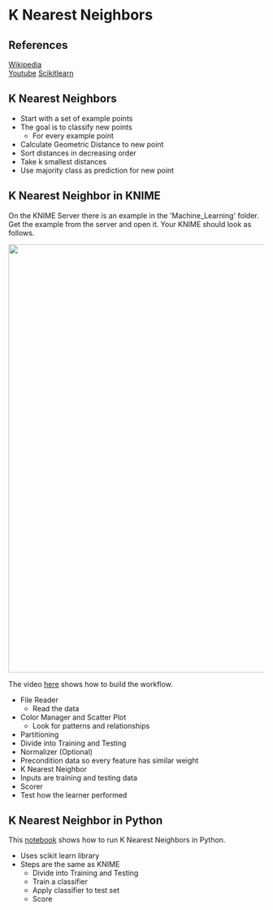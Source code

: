 # K Nearest Neighbors
 
## References

[Wikipedia](https://en.wikipedia.org/wiki/K-nearest_neighbors_algorithm)  
[Youtube](https://www.youtube.com/watch?v=UqYde-LULfs)
[Scikitlearn](https://scikit-learn.org/stable/modules/generated/sklearn.neighbors.KNeighborsClassifier.html)  

## K Nearest Neighbors
* Start with a set of example points  
* The goal is to classify new points  
  * For every example point  
* Calculate Geometric Distance to new point  
* Sort distances in decreasing order  
* Take k smallest distances  
* Use majority class as prediction for new point   

## K Nearest Neighbor in KNIME  

On the KNIME Server there is an example in the 'Machine_Learning' folder.  Get the example from the server and open it.  Your KNIME should look as follows.   

<img src="KNIMEKNearest.jpg" width="842">  

The video [here](https://youtu.be/KdGyOyhZ40s) shows how to build the workflow.  

* File Reader  
  * Read the data
* Color Manager and Scatter Plot  
  * Look for patterns and relationships  
*  Partitioning  
  * Divide into Training and Testing  
*  Normalizer (Optional)  
  * Precondition data so every feature has similar weight  
*  K Nearest Neighbor 
  * Inputs are training and testing data  
*  Scorer  
  * Test how the learner performed  

## K Nearest Neighbor in Python 

This [notebook](https://github.com/bnorthan/inf-428-data-analytics-online/blob/master/python/notebooks/machine_learning/DiabetesKNearestNeighbors.ipynb) shows how to run K Nearest Neighbors in Python.  

* Uses scikit learn library
* Steps are the same as KNIME
  * Divide into Training and Testing
  * Train a classifier
  * Apply classifier to test set
  * Score

